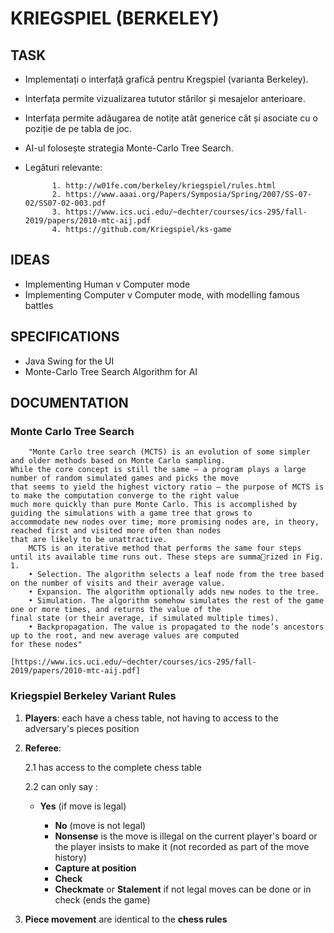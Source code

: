 # KRIEGSPIEL (BERKELEY)



## TASK

- Implementați o interfață grafică pentru Kregspiel (varianta Berkeley).
- Interfața permite vizualizarea tututor stărilor și mesajelor anterioare.
- Interfața permite adăugarea de notițe atât generice cât și asociate cu o poziție de pe tabla de joc.
- AI-ul folosește strategia Monte-Carlo Tree Search.
- Legături relevante: 
  
  			1. http://w01fe.com/berkeley/kriegspiel/rules.html 
    		2. https://www.aaai.org/Papers/Symposia/Spring/2007/SS-07-02/SS07-02-003.pdf
    		3. https://www.ics.uci.edu/~dechter/courses/ics-295/fall-2019/papers/2010-mtc-aij.pdf
    		4. https://github.com/Kriegspiel/ks-game

## IDEAS

- Implementing Human v  Computer mode
- Implementing Computer v Computer mode, with modelling famous battles

## SPECIFICATIONS

- Java Swing for the UI
- Monte-Carlo Tree Search Algorithm for AI 

## DOCUMENTATION

### Monte Carlo Tree Search

```
	"Monte Carlo tree search (MCTS) is an evolution of some simpler and older methods based on Monte Carlo sampling.
While the core concept is still the same – a program plays a large number of random simulated games and picks the move
that seems to yield the highest victory ratio – the purpose of MCTS is to make the computation converge to the right value
much more quickly than pure Monte Carlo. This is accomplished by guiding the simulations with a game tree that grows to
accommodate new nodes over time; more promising nodes are, in theory, reached first and visited more often than nodes
that are likely to be unattractive.
	MCTS is an iterative method that performs the same four steps until its available time runs out. These steps are summarized in Fig. 1.
	• Selection. The algorithm selects a leaf node from the tree based on the number of visits and their average value.
	• Expansion. The algorithm optionally adds new nodes to the tree.
	• Simulation. The algorithm somehow simulates the rest of the game one or more times, and returns the value of the
final state (or their average, if simulated multiple times).
	• Backpropagation. The value is propagated to the node’s ancestors up to the root, and new average values are computed
for these nodes"

[https://www.ics.uci.edu/~dechter/courses/ics-295/fall-2019/papers/2010-mtc-aij.pdf]
```

### Kriegspiel Berkeley Variant Rules

1. **Players**: each have a chess table, not having to access to the adversary's pieces position

2. **Referee**: 

   2.1 has access to the complete chess table

   2.2 can only say : 	

   - **Yes** (if move is legal) 

   		- **No** (move is not legal)
   		- **Nonsense** is the move is illegal on the current player's board or the player insists to make it (not recorded as part of the move history)
   		- **Capture at position**
   		- **Check**
   		- **Checkmate** or **Stalement** if not legal moves can be done or in check (ends the game)

3. **Piece movement** are identical to the **chess rules**